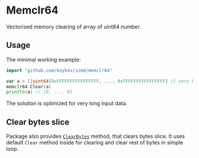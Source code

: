 # Memclr64

Vectorised memory clearing of array of uint64 number.

## Usage

The minimal working example:
```go
import "github.com/koykov/simd/memclr64"

var a = []uint64{0xFFFFFFFFFFFFFFFF, ..., 0xFFFFFFFFFFFFFFFF} // very big slice
memclr64.Clear(a)
println(a) // [0, ..., 0]
```

The solution is optimized for very long input data.

## Clear bytes slice

Package also provides [`ClearBytes`](bytes.go) method, that clears bytes slice. It uses default `Clear` method inside for
clearing and clear rest of bytes in simple loop.
